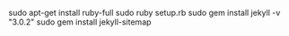 sudo apt-get install ruby-full
sudo ruby setup.rb
sudo gem install jekyll -v "3.0.2"
sudo gem install jekyll-sitemap

